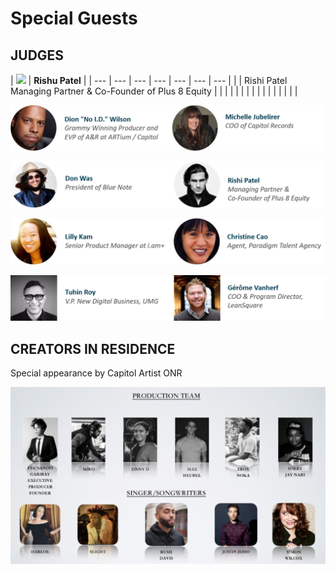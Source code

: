 # Special Guests

## JUDGES

| ![](http://res.cloudinary.com/capitol-music-group/image/upload/t_round_profile_150/Hackathon%20Judges/Rishi_Patel_Photo) | **Rishu Patel** |
| --- | --- | --- | --- | --- | --- | --- |
|  | Rishi Patel Managing Partner & Co-Founder of Plus 8 Equity |
|  |  |
|  |  |
|  |  |
|  |  |
|  |  |

![](../.gitbook/assets/bio-1.png)

![](../.gitbook/assets/bio-2%20%281%29.png)

![](../.gitbook/assets/bio3.png)

![](../.gitbook/assets/bio-4.png)

## CREATORS IN RESIDENCE

Special appearance by Capitol Artist ONR

![](../.gitbook/assets/paradise.png)

